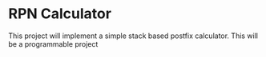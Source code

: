 # RPN Calculator

This project will implement a simple stack based postfix calculator. This will be a programmable project
